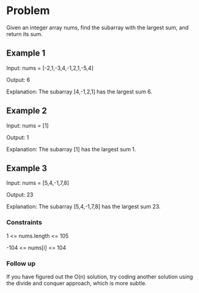 # Problem

Given an integer array nums, find the subarray with the largest sum, and return its sum.

## Example 1

Input: nums = [-2,1,-3,4,-1,2,1,-5,4]

Output: 6

Explanation: The subarray [4,-1,2,1] has the largest sum 6.

## Example 2

Input: nums = [1]

Output: 1

Explanation: The subarray [1] has the largest sum 1.

## Example 3

Input: nums = [5,4,-1,7,8]

Output: 23

Explanation: The subarray [5,4,-1,7,8] has the largest sum 23.
 
### Constraints

1 <= nums.length <= 105

-104 <= nums[i] <= 104
 
### Follow up

If you have figured out the O(n) solution, try coding another solution using the divide and conquer approach, which is more subtle.
